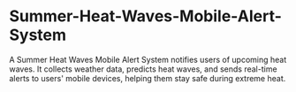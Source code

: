 # Summer-Heat-Waves-Mobile-Alert-System
A Summer Heat Waves Mobile Alert System notifies users of upcoming heat waves. It collects weather data, predicts heat waves, and sends real-time alerts to users' mobile devices, helping them stay safe during extreme heat.
